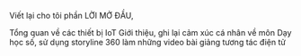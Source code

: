 Viết lại cho tôi phần LỜI MỞ ĐẦU,

Tổng quan về các thiết bị IoT
Giới thiệu, ghi lại cảm xúc cá nhân về môn Dạy học số, sử dụng storyline 360 làm những video bài giảng tương tác điện tử